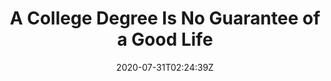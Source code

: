 ---
title: "A College Degree Is No Guarantee of a Good Life"
tags: ["article", "college", "education"]
date: 2020-07-31T02:24:39Z
draft: false
link: "https://www.theatlantic.com/family/archive/2020/07/will-going-college-make-you-happier/613729/"
---